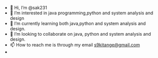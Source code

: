- 👋 Hi, I’m @sak231
- 👀 I’m interested in java programming,python and system analysis and design
- 🌱 I’m currently learning both java,python and system analysis and design.
- 💞️ I’m looking to collaborate on java, python and system analysis and design.
- 📫 How to reach me is through my email s9kitange@gmail.com
- 

<!---
sak231/sak231 is a ✨ special ✨ repository because its `README.md` (this file) appears on your GitHub profile.
You can click the Preview link to take a look at your changes.
--->
